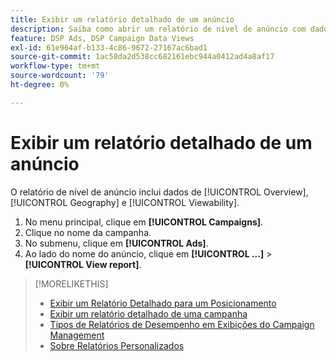 ```yaml
---
title: Exibir um relatório detalhado de um anúncio
description: Saiba como abrir um relatório de nível de anúncio com dados de Visão geral, Geografia e Visualização.
feature: DSP Ads, DSP Campaign Data Views
exl-id: 61e964af-b133-4c86-9672-27167ac6bad1
source-git-commit: 1ac58da2d538cc682161ebc944a0412ad4a8af17
workflow-type: tm+mt
source-wordcount: '79'
ht-degree: 0%

---
```


# Exibir um relatório detalhado de um anúncio

O relatório de nível de anúncio <!--legacy --> inclui dados de [!UICONTROL Overview], [!UICONTROL Geography] e [!UICONTROL Viewability].

1. No menu principal, clique em **[!UICONTROL Campaigns]**.
1. Clique no nome da campanha.
1. No submenu, clique em **[!UICONTROL Ads]**.
1. Ao lado do nome do anúncio, clique em **[!UICONTROL ...]** > **[!UICONTROL View report]**.

>[!MORELIKETHIS]
>
>* [Exibir um Relatório Detalhado para um Posicionamento](/help/dsp/campaign-management/placements/placement-view-report.md)
>* [Exibir um relatório detalhado de uma campanha](/help/dsp/campaign-management/campaigns/campaign-view-report.md)
>* [Tipos de Relatórios de Desempenho em Exibições do Campaign Management](/help/dsp/campaign-management/reports/campaign-reports-about.md)
>* [Sobre Relatórios Personalizados](/help/dsp/reports/report-about.md)
